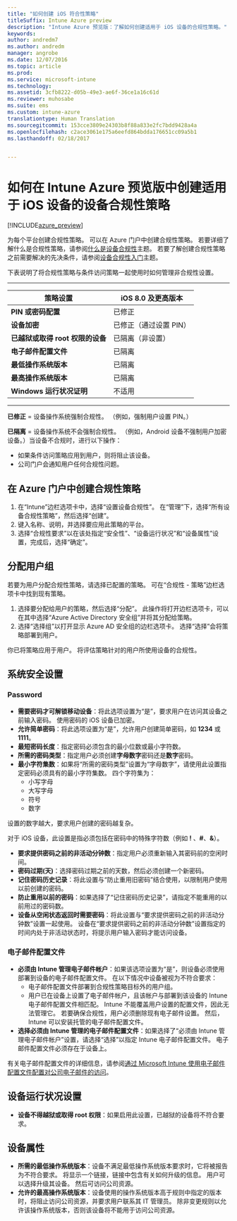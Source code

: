 ```yaml
---
title: "如何创建 iOS 符合性策略"
titleSuffix: Intune Azure preview
description: "Intune Azure 预览版：了解如何创建适用于 iOS 设备的合规性策略。"
keywords: 
author: andredm7
ms.author: andredm
manager: angrobe
ms.date: 12/07/2016
ms.topic: article
ms.prod: 
ms.service: microsoft-intune
ms.technology: 
ms.assetid: 3cfb8222-d05b-49e3-ae6f-36ce1a16c61d
ms.reviewer: muhosabe
ms.suite: ems
ms.custom: intune-azure
translationtype: Human Translation
ms.sourcegitcommit: 153cce3809e24303b8f88a833e2fc7bdd9428a4a
ms.openlocfilehash: c2ace3061e175a6eefd864bdda176651cc09a5b1
ms.lasthandoff: 02/18/2017


---
```


# <a name="how-to-create-a-device-compliance-policy-for-ios-devices-in-intune-azure-preview"></a>如何在 Intune Azure 预览版中创建适用于 iOS 设备的设备合规性策略


[!INCLUDE[azure_preview](../includes/azure_preview.md)]

为每个平台创建合规性策略。  可以在 Azure 门户中创建合规性策略。 若要详细了解什么是合规性策略，请参阅[什么是设备合规性](what-is-device-compliance.md)主题。 若要了解创建合规性策略之前需要解决的先决条件，请参阅[设备合规性入门](get-started-with-device-compliance.md)主题。

下表说明了将合规性策略与条件访问策略一起使用时如何管理非合规性设置。

-------------------------------


| **策略设置** | **iOS 8.0 及更高版本** |
| --- | --- |
| **PIN 或密码配置** | 已修正 |   
| **设备加密** | 已修正（通过设置 PIN） |
| **已越狱或取得 root 权限的设备** | 已隔离（非设置）
| **电子邮件配置文件** | 已隔离 |
|**最低操作系统版本** | 已隔离 |
| **最高操作系统版本** | 已隔离 |  
| **Windows 运行状况证明** | 不适用 |  
----------------------------


**已修正** = 设备操作系统强制合规性。 （例如，强制用户设置 PIN。）

**已隔离** = 设备操作系统不会强制合规性。 （例如，Android 设备不强制用户加密设备。）当设备不合规时，进行以下操作：

- 如果条件访问策略应用到用户，则将阻止该设备。
- 公司门户会通知用户任何合规性问题。

## <a name="create-a-compliance-policy-in-the-azure-portal"></a>在 Azure 门户中创建合规性策略

1. 在“Intune”边栏选项卡中，选择“设置设备合规性”。 在“管理”下，选择“所有设备合规性策略”，然后选择“创建”。
2. 键入名称、说明，并选择要应用此策略的平台。
3. 选择“合规性要求”以在该处指定“安全性”、“设备运行状况”和“设备属性”设置，完成后，选择“确定”。

<!--- 4. Choose **Actions for noncompliance** to say what actions should happen when a device is determined as noncompliant with this policy.
5. In the **Actions for noncompliance** blade, choose **Add** to create a new action.  The action parameters blade allows you to specify the action, email recipients that should receive the notification in addition to the user of the device, and the content of the notification that you want to send.
7. The message template option allows you to create several custom emails depending on when the action is set to take. For example, you can create a message for notifications that are sent for the first time and a different message for final warning before access is blocked. The custom messages that you create can be used for all your device compliance policy.
7. Specify the **Grace period** which determines when that action to take place.  For example, you may want to send a notification as soon as the device is evaluated as noncompliant, but allow some time before enforcing the conditional access policy to block access to company resources like SharePoint online.
8. Choose **Add** to finish creating the action.
9. You can create multiple actions and the sequence in which they should occur. Choose **Ok** when you are finished creating all the actions.--->

## <a name="assign-user-groups"></a>分配用户组

若要为用户分配合规性策略，请选择已配置的策略。 可在“合规性 - 策略”边栏选项卡中找到现有策略。

1. 选择要分配给用户的策略，然后选择“分配”。 此操作将打开边栏选项卡，可以在其中选择“Azure Active Directory 安全组”并将其分配给策略。
2. 选择“选择组”以打开显示 Azure AD 安全组的边栏选项卡。  选择“选择”会将策略部署到用户。

你已将策略应用于用户。  将评估策略针对的用户所使用设备的合规性。

<!---## Compliance policy settings--->

## <a name="system-security-settings"></a>系统安全设置

### <a name="password"></a>Password

- **需要密码才可解锁移动设备**：将此选项设置为“是”，要求用户在访问其设备之前输入密码。 使用密码的 iOS 设备已加密。
- **允许简单密码**：将此选项设置为“是”，允许用户创建简单密码，如 **1234** 或 **1111**。
- **最短密码长度**：指定密码必须包含的最小位数或最小字符数。
- **所需的密码类型**：指定用户必须创建**字母数字**密码还是**数字**密码。
- **最小字符集数**：如果将“所需的密码类型”设置为“字母数字”，请使用此设置指定密码必须具有的最小字符集数。 四个字符集为：
  - 小写字母
  - 大写字母
  - 符号
  - 数字

设置的数字越大，要求用户创建的密码越复杂。

对于 iOS 设备，此设置是指必须包括在密码中的特殊字符数（例如 **!** 、**#**、**&amp;**）。

- **要求提供密码之前的非活动分钟数**：指定用户必须重新输入其密码前的空闲时间。
- **密码过期(天)**：选择密码过期之前的天数，然后必须创建一个新密码。
- **记住密码历史记录**：将此设置与“防止重用旧密码”结合使用，以限制用户使用以前创建的密码。
- **防止重用以前的密码**：如果选择了“记住密码历史记录”，请指定不能重用的以前用过的密码数。
- **设备从空闲状态返回时需要密码**：将此设置与“要求提供密码之前的非活动分钟数”设置一起使用。 设备在“要求提供密码之前的非活动分钟数”设置指定的时间内处于非活动状态时，将提示用户输入密码才能访问设备。

### <a name="email-profile"></a>电子邮件配置文件

- **必须由 Intune 管理电子邮件帐户**：如果该选项设置为“是”，则设备必须使用部署到设备的电子邮件配置文件。 在以下情况中设备被视为不符合要求：
  - 电子邮件配置文件部署到合规性策略目标外的用户组。
  - 用户已在设备上设置了电子邮件帐户，且该帐户与部署到该设备的 Intune 电子邮件配置文件相匹配。 Intune 不能覆盖用户设置的配置文件，因此无法管理它。 若要确保合规性，用户必须删除现有电子邮件设置。 然后，Intune 可以安装托管的电子邮件配置文件。
- **选择必须由 Intune 管理的电子邮件配置文件**：如果选择了“必须由 Intune 管理电子邮件帐户”设置，请选择“选择”以指定 Intune 电子邮件配置文件。 电子邮件配置文件必须存在于设备上。

有关电子邮件配置文件的详细信息，请参阅[通过 Microsoft Intune 使用电子邮件配置文件配置对公司电子邮件的访问](https://docs.microsoft.com/en-us/intune/deploy-use/configure-access-to-corporate-email-using-email-profiles-with-microsoft-intune)。

## <a name="device-health-settings"></a>设备运行状况设置

- **设备不得越狱或取得 root 权限**：如果启用此设置，已越狱的设备将不符合要求。

## <a name="device-properties"></a>设备属性

- **所需的最低操作系统版本**：设备不满足最低操作系统版本要求时，它将被报告为不符合要求。 将显示一个链接，链接中包含有关如何升级的信息。 用户可以选择升级其设备。 然后可访问公司资源。
- **允许的最高操作系统版本**：设备使用的操作系统版本高于规则中指定的版本时，将阻止访问公司资源，并要求用户联系其 IT 管理员。 除非变更规则以允许该操作系统版本，否则该设备将不能用于访问公司资源。

<!--- ## Next steps

[How to monitor device compliance](monitor-device-compliance.md)--->

